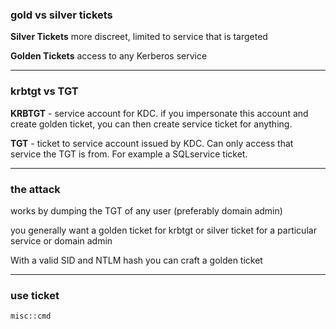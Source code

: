 ### gold vs silver tickets

**Silver Tickets**
more discreet, limited to service that is targeted

**Golden Tickets**
access to any Kerberos service

---

### krbtgt vs TGT

**KRBTGT** - service account for KDC. if you impersonate this account and create golden ticket, you can then create service ticket for anything.

**TGT** - ticket to service account issued by KDC. Can only access that service the TGT  is from. For example a SQLservice ticket.


---

### the attack

works by dumping the TGT of any user (preferably domain admin)

you generally want a golden ticket for krbtgt or
silver ticket for a particular service or domain admin

With a valid SID and NTLM hash you can craft a golden ticket

---

### use ticket

`misc::cmd`
